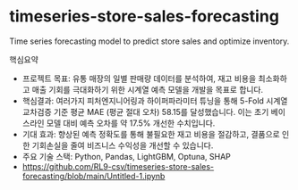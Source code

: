 # timeseries-store-sales-forecasting
Time series forecasting model to predict store sales and optimize inventory.

핵심요약
- 프로젝트 목표: 유통 매장의 일별 판매량 데이터를 분석하여, 재고 비용을 최소화하고 매출 기회를 극대화하기 위한 시계열 예측 모델을 개발을 목표로 합니다.
- 핵심결과: 여러가지 피처엔지니어링과 하이퍼파라미터 튜닝을 통해 5-Fold 시계열 교차검증 기준 평균 MAE (평균 절대 오차) 58.15를 달성했습니다. 이는 초기 베이스라인 모델 대비 예측 오차를 약 17.5% 개선한 수치입니다.
- 기대 효과: 향상된 예측 정확도를 통해 불필요한 재고 비용을 절감하고, 결품으로 인한 기회손실을 줄여 비즈니스 수익성을 개선할 수 있습니다.
- 주요 기술 스택: Python, Pandas, LightGBM, Optuna, SHAP
- https://github.com/RL9-csv/timeseries-store-sales-forecasting/blob/main/Untitled-1.ipynb
